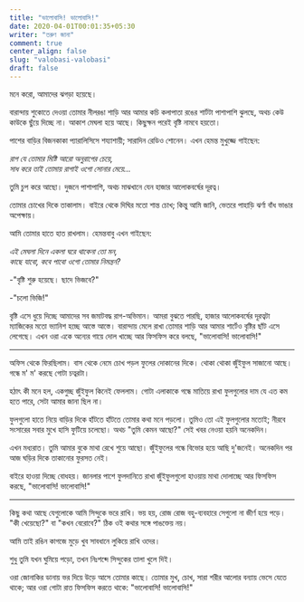 ```yaml
---
title: "ভালোবাসি! ভালোবাসি!"
date: 2020-04-01T00:01:35+05:30
writer: "তরুণ জানা"
comment: true
center_align: false
slug: "valobasi-valobasi"
draft: false
---
```


মনে করো, আমাদের ঝগড়া হয়েছে।

বারান্দায় শুকোতে দেওয়া তোমার নীলরঙা শাড়ি আর আমার কচি কলাপাতা রঙের শার্টটা পাশাপাশি ঝুলছে, অথচ কেউ কাউকে ছুঁয়ে 
দিচ্ছে না। আকাশ মেঘলা হয়ে আছে। কিছুক্ষন পরেই বৃষ্টি নামবে হয়তো।

পাশের বাড়ির বিজনকাকা প্যারালিসিসে শয্যাশায়ী; সারাদিন রেডিও শোনেন। এখন হেমন্ত মুখুজ্জে গাইছেন:

*রাগ যে তোমার মিষ্টি আরো অনুরাগের চেয়ে,*\
*সাধ করে তাই তোমায় রাগাই ওগো সোনার মেয়ে...*

তুমি চুপ করে আছো। দুজনে পাশাপাশি, অথচ মাঝখানে যেন হাজার আলোকবর্ষের দূরত্ব।

তোমার চোখের দিকে তাকালাম। বাইরে থেকে দিঘির মতো শান্ত চোখ; কিন্তু আমি জানি, ভেতরে পাহাড়ি ঝর্ণা বাঁধ ভাঙার 
অপেক্ষায়।

আমি তোমার হাতে হাত রাখলাম। হেমন্তবাবু এখন গাইছেন:

*এই মেঘলা দিনে একলা ঘরে থাকেনা তো মন,*\
*কাছে যাবো, কবে পাবো ওগো তোমার নিমন্ত্রন?*

-"বৃষ্টি শুরু হয়েছে। ছাদে ভিজবে?"

-"চলো ভিজি!"

বৃষ্টি এসে ধুয়ে দিচ্ছে আমাদের সব জমাটবদ্ধ রাগ-অভিমান। আমরা বুঝতে পারছি, হাজার আলোকবর্ষের দূরত্বটা ম্যাজিকের 
মতো ভ্যানিশ হচ্ছে আস্তে আস্তে। বারান্দায় মেলে রাখা তোমার শাড়ি আর আমার শার্টেও বৃষ্টির ছাঁট এসে লেগেছে। এখন ওরা 
একে অন্যের গায়ে দোল খাচ্ছে আর ফিসফিস করে বলছে, "ভালোবাসি! ভালোবাসি!"

---

অফিস থেকে ফিরছিলাম। বাস থেকে নেমে চোখ পড়ল ফুলের দোকানের দিকে। থোকা থোকা জুঁইফুল সাজানো আছে। গন্ধে ম' ম' করছে 
গোটা চত্বরটা।

হঠাৎ কী মনে হল, একগুচ্ছ জুঁইফুল কিনেই ফেললাম। গোটা এলাকাকে গন্ধে মাতিয়ে রাখা ফুলগুলোর দাম যে এত কম হতে পারে, 
সেটা আমার জানা ছিল না।

ফুলগুলো হাতে নিয়ে বাড়ির দিকে হাঁটতে হাঁটতে তোমার কথা মনে পড়লো। তুমিও তো এই ফুলগুলোর মতোই; নীরবে সংসারের সবার 
মুখে হাসি ফুটিয়ে চলেছো। অথচ "তুমি কেমন আছো?" সেই খবর নেওয়া হয়নি অনেকদিন।

এখন মধ্যরাত। তুমি আমার বুকে মাথা রেখে শুয়ে আছো। জুঁইফুলের গন্ধে বিভোর হয়ে আছি দু'জনেই। অনেকদিন পর আজ ঘড়ির দিকে 
তাকানোর ফুরসত নেই।

বাইরে হাওয়া দিচ্ছে বোধহয়। জানলার পাশে ফুলদানিতে রাখা জুঁইফুলগুলো হাওয়ায় মাথা দোলাচ্ছে আর ফিসফিস করছে, 
"ভালোবাসি! ভালোবাসি!"

---

কিছু কথা আছে যেগুলোকে আমি সিন্দুকে ভরে রাখি। ভয় হয়, রোজ রোজ বহু-ব্যবহারে সেগুলো না জীর্ণ হয়ে পড়ে। "কী খেয়েছো?" 
বা "কখন বেরোবে?" ঠিক ওই কথার সঙ্গে পাঙক্তেয় নয়।

আমি তাই রঙিন কাগজে মুড়ে খুব সাবধানে লুকিয়ে রাখি ওদের।

শুধু তুমি যখন ঘুমিয়ে পড়ো, তখন নিঃশব্দে সিন্দুকের তালা খুলে দিই।

ওরা জোনাকির ডানায় ভর দিয়ে উড়ে আসে তোমার কাছে। তোমার মুখ, চোখ, সারা শরীর আলোর বন্যায় ভেসে যেতে থাকে;
আর ওরা গোটা রাত ফিসফিস করতে থাকে: "ভালোবাসি! ভালোবাসি!"